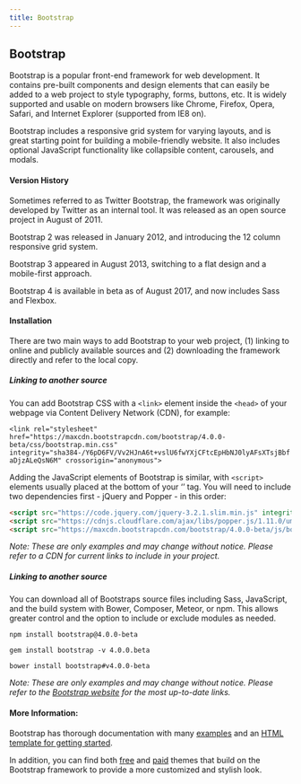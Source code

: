 ```yaml
---
title: Bootstrap
---
```

## Bootstrap

Bootstrap is a popular front-end framework for web development. It contains pre-built components and design elements that can easily be added to a web project to style typography, forms, buttons, etc. It is widely supported and usable on modern browsers like Chrome, Firefox, Opera, Safari, and Internet Explorer (supported from IE8 on).

Bootstrap includes a responsive grid system for varying layouts, and is great starting point for building a mobile-friendly website. It also includes optional JavaScript functionality like collapsible content, carousels, and modals.


#### Version History

Sometimes referred to as Twitter Bootstrap, the framework was originally developed by Twitter as an internal tool.  It was released as an open source project in August of 2011.

Bootstrap 2 was released in January 2012, and introducing the 12 column responsive grid system.

Bootstrap 3 appeared in August 2013, switching to a flat design and a mobile-first approach.

Bootstrap 4 is available in beta as of August 2017, and now includes Sass and Flexbox.


#### Installation

There are two main ways to add Bootstrap to your web project, (1) linking to online and publicly available sources and (2) downloading the framework directly and refer to the local copy. 

##### Linking to another source

You can add Bootstrap CSS with a `<link>` element inside the `<head>` of your webpage via Content Delivery Network (CDN), for example:

`<link rel="stylesheet" href="https://maxcdn.bootstrapcdn.com/bootstrap/4.0.0-beta/css/bootstrap.min.css" integrity="sha384-/Y6pD6FV/Vv2HJnA6t+vslU6fwYXjCFtcEpHbNJ0lyAFsXTsjBbfaDjzALeQsN6M" crossorigin="anonymous">`

Adding the JavaScript elements of Bootstrap is similar, with `<script>` elements usually placed at the bottom of your ‘<body>’ tag.  You will need to include two dependencies first - jQuery and Popper - in this order:

```html
<script src="https://code.jquery.com/jquery-3.2.1.slim.min.js" integrity="sha384-KJ3o2DKtIkvYIK3UENzmM7KCkRr/rE9/Qpg6aAZGJwFDMVNA/GpGFF93hXpG5KkN" crossorigin="anonymous"></script>
<script src="https://cdnjs.cloudflare.com/ajax/libs/popper.js/1.11.0/umd/popper.min.js" integrity="sha384-b/U6ypiBEHpOf/4+1nzFpr53nxSS+GLCkfwBdFNTxtclqqenISfwAzpKaMNFNmj4" crossorigin="anonymous"></script>
<script src="https://maxcdn.bootstrapcdn.com/bootstrap/4.0.0-beta/js/bootstrap.min.js" integrity="sha384-h0AbiXch4ZDo7tp9hKZ4TsHbi047NrKGLO3SEJAg45jXxnGIfYzk4Si90RDIqNm1" crossorigin="anonymous"></script>
```
_Note: These are only examples and may change without notice. Please refer to a CDN for current links to include in your project._

##### Linking to another source

You can download all of Bootstraps source files including Sass, JavaScript, and the build system with Bower, Composer, Meteor, or npm. This allows greater control and the option to include or exclude modules as needed.

`npm install bootstrap@4.0.0-beta`

`gem install bootstrap -v 4.0.0.beta`

`bower install bootstrap#v4.0.0-beta`

_Note: These are only examples and may change without notice. Please refer to the <a href='https://getbootstrap.com/' target='_blank' rel='nofollow'>Bootstrap website</a> for the most up-to-date links._

#### More Information:

Bootstrap has thorough documentation with many <a href='https://getbootstrap.com/docs/4.0/examples/' target='_blank' rel='nofollow'>examples</a> and an <a href='https://getbootstrap.com/docs/4.0/getting-started/introduction/' target='_blank' rel='nofollow'>HTML template for getting started</a>. 

In addition, you can find both <a href='https://bootswatch.com/' target='_blank' rel='nofollow'>free</a> and <a href='https://themes.getbootstrap.com/' target='_blank' rel='nofollow'>paid</a>
themes that build on the Bootstrap framework to provide a more customized and stylish look.
